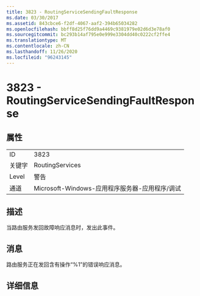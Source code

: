 ```yaml
---
title: 3823 - RoutingServiceSendingFaultResponse
ms.date: 03/30/2017
ms.assetid: 843cbce6-f2df-4067-aaf2-394b65034282
ms.openlocfilehash: bbff8d25f76dd9a4469c9381979e02d6d3e78af0
ms.sourcegitcommit: bc293b14af795e0e999e3304dd40c0222cf2ffe4
ms.translationtype: MT
ms.contentlocale: zh-CN
ms.lasthandoff: 11/26/2020
ms.locfileid: "96243145"
---
```

# <a name="3823---routingservicesendingfaultresponse"></a>3823 - RoutingServiceSendingFaultResponse

## <a name="properties"></a>属性  
  
|||  
|-|-|  
|ID|3823|  
|关键字|RoutingServices|  
|Level|警告|  
|通道|Microsoft-Windows-应用程序服务器-应用程序/调试|  
  
## <a name="description"></a>描述  

 当路由服务发回故障响应消息时，发出此事件。  
  
## <a name="message"></a>消息  

 路由服务正在发回含有操作“%1”的错误响应消息。  
  
## <a name="details"></a>详细信息

